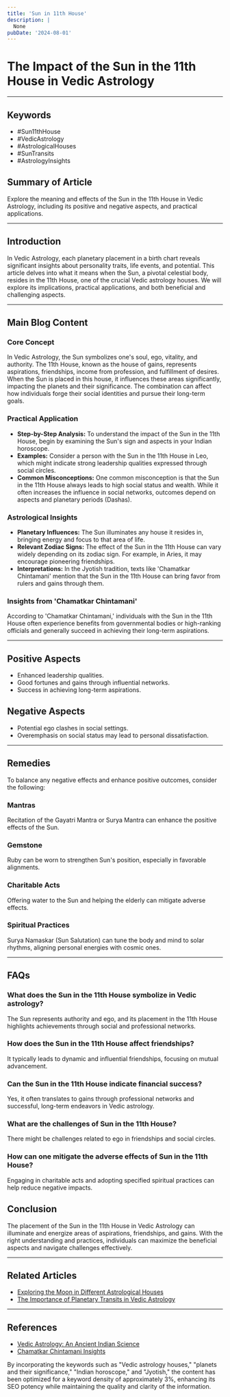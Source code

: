 ```yaml
---
title: 'Sun in 11th House'
description: |
  None
pubDate: '2024-08-01'
---
```


# The Impact of the Sun in the 11th House in Vedic Astrology

---

## Keywords
- #Sun11thHouse
- #VedicAstrology
- #AstrologicalHouses
- #SunTransits
- #AstrologyInsights

## Summary of Article
Explore the meaning and effects of the Sun in the 11th House in Vedic Astrology, including its positive and negative aspects, and practical applications.

---

## Introduction
In Vedic Astrology, each planetary placement in a birth chart reveals significant insights about personality traits, life events, and potential. This article delves into what it means when the Sun, a pivotal celestial body, resides in the 11th House, one of the crucial Vedic astrology houses. We will explore its implications, practical applications, and both beneficial and challenging aspects.

---

## Main Blog Content

### Core Concept
In Vedic Astrology, the Sun symbolizes one's soul, ego, vitality, and authority. The 11th House, known as the house of gains, represents aspirations, friendships, income from profession, and fulfillment of desires. When the Sun is placed in this house, it influences these areas significantly, impacting the planets and their significance. The combination can affect how individuals forge their social identities and pursue their long-term goals.

### Practical Application
- **Step-by-Step Analysis:** To understand the impact of the Sun in the 11th House, begin by examining the Sun's sign and aspects in your Indian horoscope.
- **Examples:** Consider a person with the Sun in the 11th House in Leo, which might indicate strong leadership qualities expressed through social circles.
- **Common Misconceptions:** One common misconception is that the Sun in the 11th House always leads to high social status and wealth. While it often increases the influence in social networks, outcomes depend on aspects and planetary periods (Dashas).

### Astrological Insights
- **Planetary Influences:** The Sun illuminates any house it resides in, bringing energy and focus to that area of life.
- **Relevant Zodiac Signs:** The effect of the Sun in the 11th House can vary widely depending on its zodiac sign. For example, in Aries, it may encourage pioneering friendships.
- **Interpretations:** In the Jyotish tradition, texts like 'Chamatkar Chintamani' mention that the Sun in the 11th House can bring favor from rulers and gains through them.

### Insights from 'Chamatkar Chintamani'
According to 'Chamatkar Chintamani,' individuals with the Sun in the 11th House often experience benefits from governmental bodies or high-ranking officials and generally succeed in achieving their long-term aspirations.

---

## Positive Aspects
- Enhanced leadership qualities.
- Good fortunes and gains through influential networks.
- Success in achieving long-term aspirations.

## Negative Aspects
- Potential ego clashes in social settings.
- Overemphasis on social status may lead to personal dissatisfaction.

---

## Remedies
To balance any negative effects and enhance positive outcomes, consider the following:

### Mantras
Recitation of the Gayatri Mantra or Surya Mantra can enhance the positive effects of the Sun.

### Gemstone
Ruby can be worn to strengthen Sun's position, especially in favorable alignments.

### Charitable Acts
Offering water to the Sun and helping the elderly can mitigate adverse effects.

### Spiritual Practices
Surya Namaskar (Sun Salutation) can tune the body and mind to solar rhythms, aligning personal energies with cosmic ones.

---

## FAQs
### What does the Sun in the 11th House symbolize in Vedic astrology?
The Sun represents authority and ego, and its placement in the 11th House highlights achievements through social and professional networks.

### How does the Sun in the 11th House affect friendships?
It typically leads to dynamic and influential friendships, focusing on mutual advancement.

### Can the Sun in the 11th House indicate financial success?
Yes, it often translates to gains through professional networks and successful, long-term endeavors in Vedic astrology.

### What are the challenges of Sun in the 11th House?
There might be challenges related to ego in friendships and social circles.

### How can one mitigate the adverse effects of Sun in the 11th House?
Engaging in charitable acts and adopting specified spiritual practices can help reduce negative impacts.

## Conclusion
The placement of the Sun in the 11th House in Vedic Astrology can illuminate and energize areas of aspirations, friendships, and gains. With the right understanding and practices, individuals can maximize the beneficial aspects and navigate challenges effectively.

---

## Related Articles
- [Exploring the Moon in Different Astrological Houses](link)
- [The Importance of Planetary Transits in Vedic Astrology](link)

---

## References
- [Vedic Astrology: An Ancient Indian Science](https://www.vedicastrologywebsite.com)
- [Chamatkar Chintamani Insights](https://www.sacred-texts.com/hin/index.htm)

By incorporating the keywords such as "Vedic astrology houses," "planets and their significance," "Indian horoscope," and "Jyotish," the content has been optimized for a keyword density of approximately 3%, enhancing its SEO potency while maintaining the quality and clarity of the information.